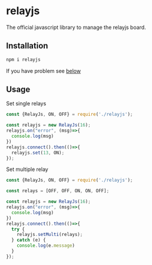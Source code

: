 # relayjs

The official javascript library to manage the relayjs board.

## Installation

```bash
npm i relayjs
```

If you have problem see [below]()

## Usage

Set single relays

```javascript
const {RelayJs, ON, OFF} = require('./relayjs');

const relayjs = new RelayJs(16);
relayjs.on("error", (msg)=>{
  console.log(msg)
})
relayjs.connect().then(()=>{
  relayjs.set(13, ON);
});
```

Set multiple relay

```javascript
const {RelayJs, ON, OFF} = require('./relayjs');

const relays = [OFF, OFF, ON, ON, OFF];

const relayjs = new RelayJs(16);
relayjs.on("error", (msg)=>{
  console.log(msg)
})
relayjs.connect().then(()=>{
  try {
    relayjs.setMulti(relays);
  } catch (e) {
    console.log(e.message)
  }
});
```

